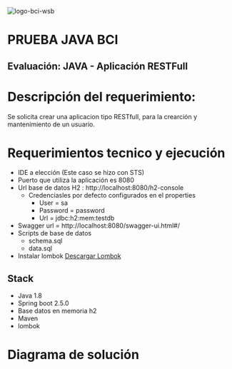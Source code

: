 ![logo-bci-wsb](https://github.com/nlopez21/pruebabci/assets/52576563/9f89971d-3a0c-4579-b994-66cd92fde681)

# PRUEBA JAVA BCI
## Evaluación: JAVA - Aplicación RESTFull

# Descripción del requerimiento:
  Se solicita crear una aplicacion tipo RESTfull, para la crearción y mantenimiento de un usuario.

# Requerimientos tecnico y ejecución 
  - IDE a elección (Este caso se hizo con STS)
  - Puerto que utiliza la aplicación es 8080
  - Url base de datos H2 : http://localhost:8080/h2-console
    - Credenciasles por defecto configurados en el properties 
      - User = sa
      - Password = password
      - Url = jdbc:h2:mem:testdb
  - Swagger url = http://localhost:8080/swagger-ui.html#/
  - Scripts de base de datos
    - schema.sql
    - data.sql
  - Instalar lombok [Descargar Lombok](https://projectlombok.org/download)
## Stack
  - Java 1.8
  - Spring boot 2.5.0
  - Base datos en memoria h2
  - Maven
  - lombok


# Diagrama de solución
  
  
  
